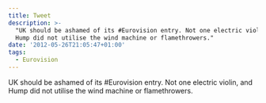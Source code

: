 ```yaml
---
title: Tweet
description: >-
  "UK should be ashamed of its #Eurovision entry. Not one electric violin,  and
  Hump did not utilise the wind machine or flamethrowers."
date: '2012-05-26T21:05:47+01:00'
tags:
  - Eurovision
---
```

UK should be ashamed of its #Eurovision entry. Not one electric violin,  and Hump did not utilise the wind machine or flamethrowers.
